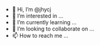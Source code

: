 - 👋 Hi, I’m @jhycj
- 👀 I’m interested in ...
- 🌱 I’m currently learning ...
- 💞️ I’m looking to collaborate on ...
- 📫 How to reach me ...

<!---
jhycj/jhycj is a ✨ special ✨ repository because its `README.md` (this file) appears on your GitHub profile.
You can click the Preview link to take a look at your changes.
--->
